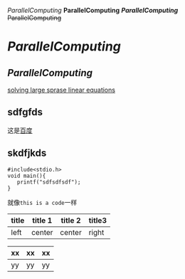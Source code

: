 *ParallelComputing*
**ParallelComputing**
***ParallelComputing***
~~ParallelComputing~~

*ParallelComputing*
==============
*ParallelComputing*
-----------------

[solving large sprase linear equations](http://github.com/williamliuc/)  
## sdfgfds  
这是[百度](http://www.baidu.com)  
## skdfjkds  
    #include<stdio.h>
    void main(){
       printf("sdfsdfsdf");
    }


就像`this is a code`一样  
  
  
title | title 1 | title 2 | title3  
----|----|----|----  
left|center|center|right  
  
  xx|xx|xx  
  ----|----|----  
  yy|yy|yy
